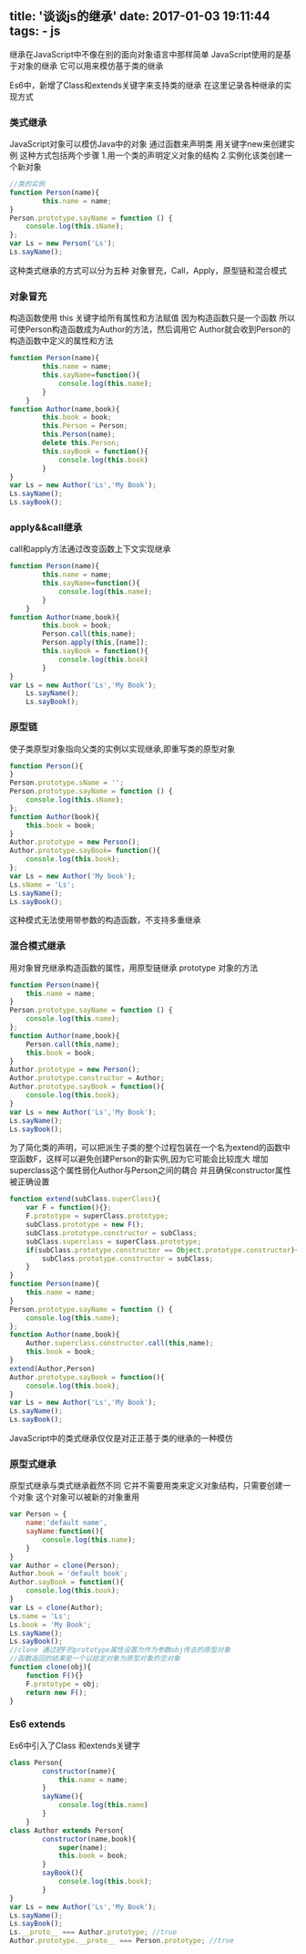 title: '谈谈js的继承'
date: 2017-01-03 19:11:44
tags:
    - js
---
继承在JavaScript中不像在别的面向对象语言中那样简单
JavaScript使用的是基于对象的继承
它可以用来模仿基于类的继承
<!--more-->
Es6中，新增了Class和extends关键字来支持类的继承
在这里记录各种继承的实现方式

### 类式继承

JavaScript对象可以模仿Java中的对象
通过函数来声明类
用关键字new来创建实例
这种方式包括两个步骤
1.用一个类的声明定义对象的结构
2.实例化该类创建一个新对象
```javascript
//类的实例
function Person(name){
        this.name = name;
}
Person.prototype.sayName = function () {
    console.log(this.sName);
};
var Ls = new Person('Ls');
Ls.sayName();
```
这种类式继承的方式可以分为五种
对象冒充，Call，Apply，原型链和混合模式

### 对象冒充
构造函数使用 this 关键字给所有属性和方法赋值
因为构造函数只是一个函数
所以可使Person构造函数成为Author的方法，然后调用它
Author就会收到Person的构造函数中定义的属性和方法
```javascript
function Person(name){
        this.name = name;
        this.sayName=function(){
            console.log(this.name);
        }
    }
function Author(name,book){
        this.book = book;
        this.Person = Person;
        this.Person(name);
        delete this.Person;
        this.sayBook = function(){
            console.log(this.book)
        }
}
var Ls = new Author('Ls','My Book');
Ls.sayName();
Ls.sayBook();

```

### apply&&call继承
call和apply方法通过改变函数上下文实现继承
```javascript
function Person(name){
        this.name = name;
        this.sayName=function(){
            console.log(this.name);
        }
    }
function Author(name,book){
        this.book = book;
        Person.call(this,name);
        Person.apply(this,[name]);
        this.sayBook = function(){
            console.log(this.book)
        }
}
var Ls = new Author('Ls','My Book');
    Ls.sayName();
    Ls.sayBook();
```
### 原型链
使子类原型对象指向父类的实例以实现继承,即重写类的原型对象
```javascript
function Person(){
}
Person.prototype.sName = '';
Person.prototype.sayName = function () {
    console.log(this.sName);
};
function Author(book){
    this.book = book;
}
Author.prototype = new Person();
Author.prototype.sayBook= function(){
    console.log(this.book);
};
var Ls = new Author('My book');
Ls.sName = 'Ls';
Ls.sayName();
Ls.sayBook();
```
这种模式无法使用带参数的构造函数，不支持多重继承

### 混合模式继承
用对象冒充继承构造函数的属性，用原型链继承 prototype 对象的方法
```javascript
function Person(name){
    this.name = name;
}
Person.prototype.sayName = function () {
    console.log(this.name);
};
function Author(name,book){
    Person.call(this,name);
    this.book = book;
}
Author.prototype = new Person();
Author.prototype.constructor = Author;
Author.prototype.sayBook = function(){
    console.log(this.book);
}
var Ls = new Author('Ls','My Book');
Ls.sayName();
Ls.sayBook();
```
为了简化类的声明，可以把派生子类的整个过程包装在一个名为extend的函数中
空函数F，这样可以避免创建Person的新实例,因为它可能会比较庞大
增加superclass这个属性弱化Author与Person之间的耦合
并且确保constructor属性被正确设置
```javascript
function extend(subClass.superClass){
    var F = function(){};
    F.prototype = superClass.prototype;
    subClass.prototype = new F();
    subClass.prototype.constructor = subClass;
    subClass.superclass = superClass.prototype;
    if(subClass.prototype.constructor == Object.prototype.constructor){
        subClass.prototype.constructor = subClass;
    }
}
function Person(name){
    this.name = name;
}
Person.prototype.sayName = function () {
    console.log(this.name);
};
function Author(name,book){
    Author.superclass.constructor.call(this,name);
    this.book = book;
}
extend(Author,Person)
Author.prototype.sayBook = function(){
    console.log(this.book);
}
var Ls = new Author('Ls','My Book');
Ls.sayName();
Ls.sayBook();
```
JavaScript中的类式继承仅仅是对正正基于类的继承的一种模仿

### 原型式继承
原型式继承与类式继承截然不同
它并不需要用类来定义对象结构，只需要创建一个对象
这个对象可以被新的对象重用
```javascript
var Person = {
    name:'default name',
    sayName:function(){
        console.log(this.name);
    }
}
var Author = clone(Person);
Author.book = 'default book';
Author.sayBook = function(){
    console.log(this.book);
}
var Ls = clone(Author);
Ls.name = 'Ls';
Ls.book = 'My Book';
Ls.sayName();
Ls.sayBook();
//clone 通过把F的prototype属性设置为作为参数obj传去的原型对象
//函数返回的结果是一个以给定对象为原型对象的空对象
function clone(obj){
    function F(){}
    F.prototype = obj;
    return new F();
}
```

### Es6 extends
Es6中引入了Class 和extends关键字
```javascript
class Person{
        constructor(name){
            this.name = name;
        }
        sayName(){
            console.log(this.name)
        }
    }
class Author extends Person{
        constructor(name,book){
            super(name);
            this.book = book;
        }
        sayBook(){
            console.log(this.book);
        }
}
var Ls = new Author('Ls','My Book');
Ls.sayName();
Ls.sayBook();
Ls.__proto__ === Author.prototype; //true
Author.prototype.__proto__ === Person.prototype; //true

```

